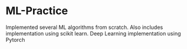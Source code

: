 # ML-Practice
Implemented several ML algorithms from scratch. Also includes implementation using scikit learn. Deep Learning implementation using Pytorch
